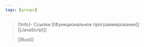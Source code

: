 ```yaml
---
tags: [groups]
---
```

> [!info]- Ссылки
> [[Функциональное программирование]]
> [[JavaScript]]
> 
> [[Rust]]
